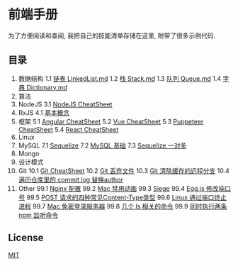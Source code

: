 # 前端手册
为了方便阅读和查阅, 我把自己的技能清单存储在这里, 附带了很多示例代码.

## 目录
1. 数据结构
    1.1 [链表 LinkedList.md](./1.%20数据结构/1.1%20链表%20LinkedList.md)
    1.2 [栈 Stack.md](./1.%20数据结构/1.2%20栈%20Stack.md)
    1.3 [队列 Queue.md](./1.%20数据结构/1.3%20队列%20Queue.md)
    1.4 [字典 Dictionary.md](./1.%20数据结构/1.4%20字典%20Dictionary.md)
2. 算法
3. NodeJS
    3.1 [NodeJS CheatSheet](./3.%20NodeJS/3.1%20NodeJS%20CheatSheet.md)
4. RxJS
    4.1 [基本概念](./4.%20RxJS/4.1%20基本概念.md)
5. 框架
    5.1 [Angular CheatSheet](./5.%20框架/5.1%20Angular%20CheatSheet.md)
    5.2 [Vue CheatSheet](./5.%20框架/5.2%20Vue%20CheatSheet.md)
    5.3 [Puppeteer CheatSheet](./5.%20框架/5.3%20Puppeteer%20CheatSheet.md)
    5.4 [React CheatSheet](./5.%20框架/5.4%20React%20CheatSheet.md)
6. Linux
7. MySQL
    7.1 [Sequelize](./7.%20MySQL/7.1%20Sequelize.md)
    7.2 [MySQL 基础](./7.%20MySQL/7.2%20MySQL%20基础.md)
    7.3 [Sequelize 一对多](./7.%20MySQL/7.3%20Sequelize%20一对多.md)
8. Mongo
9. 设计模式
10. Git
    10.1 [Git CheatSheet](./10.%20Git/10.1%20Git%20CheatSheet.md)
    10.2 [Git 丢弃文件](./10.%20Git/10.2%20Git%20丢弃文件.md)
    10.3 [Git 清除缓存的远程分支](./10.%20Git/10.3%20Git%20清除缓存的远程分支.md)
    10.4 [遍历仓库里的 commit log 替换author](./10.%20Git/10.4%20遍历仓库里的%20commit%20log%20替换author.md)
99. Other
    99.1 [Nginx 配置](./99.%20Other/99.1%20Nginx%20配置.md)
    99.2 [Mac 禁用动画](./99.%20Other/99.2%20Mac%20禁用动画.md)
    99.3 [Siege](./99.%20Other/99.3%20Siege.md)
    99.4 [Egg.js 修改端口号](./99.%20Other/99.4%20Egg.js%20修改端口号.md)
    99.5 [POST 请求的四种常见Content-Type类型](./99.%20Other/99.5%20POST%20请求的四种常见Content-Type类型.md)
    99.6 [Linux 通过端口终止进程](./99.%20Other/99.6%20Linux%20通过端口终止进程.md)
    99.7 [Mac 免密登录服务器](./99.%20Other/99.7%20Mac%20免密登录服务器.md)
    99.8 [几个 ls 相关的命令](./99.%20Other/99.8%20几个%20ls%20相关的命令.md)
    99.9 [同时执行两条 npm 监听命令](./99.%20Other/99.9%20同时执行两条%20npm%20监听命令.md)
    

## License
[MIT](./LICENSE)
